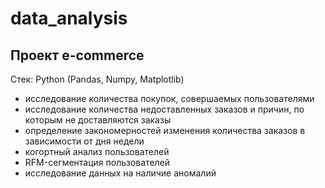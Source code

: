 # data_analysis
## Проект e-commerce

Стек: Python (Pandas, Numpy, Matplotlib)

- исследование количества покупок, совершаемых пользователями
- исследование количества недоставленных заказов и причин, по которым не доставляются заказы
- определение закономерностей изменения количества заказов в зависимости от дня недели
- когортный анализ пользователей
- RFM-сегментация пользователей
- исследование данных на наличие аномалий
